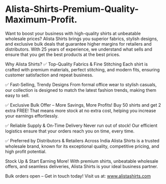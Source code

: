 # Alista-Shirts-Premium-Quality-Maximum-Profit.
Want to boost your business with high-quality shirts at unbeatable wholesale prices? Alista Shirts brings you superior fabrics, stylish designs, and exclusive bulk deals that guarantee higher margins for retailers and distributors. With 25 years of experience, we understand what sells and ensure that you get the best products at the best prices.

Why Alista Shirts?
✅ Top-Quality Fabrics & Fine Stitching
Each shirt is crafted with premium materials, perfect stitching, and modern fits, ensuring customer satisfaction and repeat business.

✅ Fast-Selling, Trendy Designs
From formal office wear to stylish casuals, our collection is designed to match the latest fashion trends, making them easy to sell.

✅ Exclusive Bulk Offer – More Savings, More Profits!
Buy 50 shirts and get 2 extra FREE! That means more stock at no extra cost, helping you increase your earnings effortlessly.

✅ Reliable Supply & On-Time Delivery
Never run out of stock! Our efficient logistics ensure that your orders reach you on time, every time.

✅ Preferred by Distributors & Retailers Across India
Alista Shirts is a trusted wholesale brand, known for its exceptional quality, competitive pricing, and high profit potential.

Stock Up & Start Earning More!
With premium shirts, unbeatable wholesale offers, and seamless deliveries, Alista Shirts is your ideal business partner.

Bulk orders open – Get in touch today!
Visit us at: www.alistashirts.com
